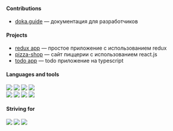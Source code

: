 #### Contributions
* [doka.guide](https://doka.guide/people/kalpovskii/) — документация для разработчиков
#### Projects 
* [redux app](https://github.com/kalpovskii/basic-redux) — простое приложение с использованием redux
* [pizza-shop](https://github.com/kalpovskii/pizza-react) — сайт пиццерии с использованием react.js
* [todo app](https://github.com/kalpovskii/todo-ts) — todo приложение на typescript
#### Languages and tools
![](https://img.shields.io/badge/-javascript-black?style=flat-square&logo=javascript)
![](https://img.shields.io/badge/-react-black?style=flat-square&logo=react)
![](https://img.shields.io/badge/-laravel-black?style=flat-square&logo=laravel)
![](https://img.shields.io/badge/-git-black?style=flat-square&logo=git)<br>
![](https://img.shields.io/badge/-redux-black?style=flat-square&logo=redux)
![](https://img.shields.io/badge/-postman-black?style=flat-square&logo=postman)
![](https://img.shields.io/badge/-docker-black?style=flat-square&logo=docker)
![](https://img.shields.io/badge/-ubuntu-black?style=flat-square&logo=ubuntu)
#### Striving for
![](https://img.shields.io/badge/-typescript-black?style=flat-square&logo=typescript)
![](https://img.shields.io/badge/-node.js-black?style=flat-square&logo=node.js)
![](https://img.shields.io/badge/-jest-black?style=flat-square&logo=jest)
